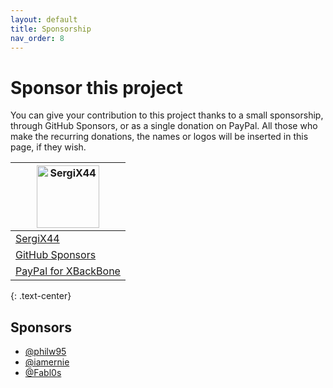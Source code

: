 ```yaml
---
layout: default
title: Sponsorship
nav_order: 8
---
```


# Sponsor this project

You can give your contribution to this project thanks to a small sponsorship, through GitHub Sponsors, or as a single donation on PayPal.
All those who make the recurring donations, the names or logos will be inserted in this page, if they wish.


[<img src="https://www.gravatar.com/avatar/98b8d56f4a193e3f7154f236c16930b2?s=160" alt="SergiX44" height="100">](https://github.com/SergiX44) |
---|
[SergiX44](https://github.com/SergiX44) |
[GitHub Sponsors](https://github.com/sponsors/SergiX44) |
[PayPal for XBackBone](http://bit.ly/XBackBonePaypal) |
{: .text-center}

## Sponsors

+ [@philw95](https://github.com/philw95)
+ [@iamernie](https://github.com/iamernie)
+ [@Fabl0s](https://github.com/Fabl0s)
